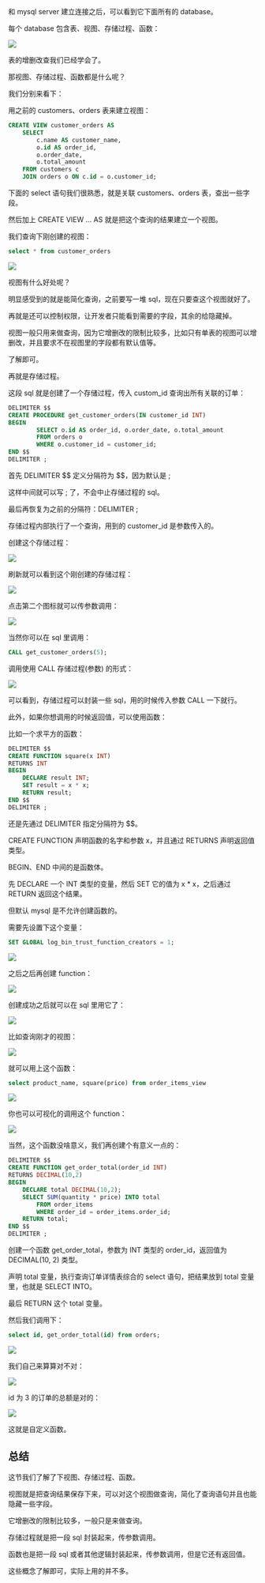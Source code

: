 
﻿和 mysql server 建立连接之后，可以看到它下面所有的 database。

每个 database 包含表、视图、存储过程、函数：

![](//liushuaiyang.oss-cn-shanghai.aliyuncs.com/nest-docs/image/第42章-1.png)

表的增删改查我们已经学会了。

那视图、存储过程、函数都是什么呢？

我们分别来看下：

用之前的 customers、orders 表来建立视图：

```sql
CREATE VIEW customer_orders AS 
    SELECT 
        c.name AS customer_name, 
        o.id AS order_id, 
        o.order_date, 
        o.total_amount
    FROM customers c
    JOIN orders o ON c.id = o.customer_id;
```

下面的 select 语句我们很熟悉，就是关联 customers、orders 表，查出一些字段。

然后加上 CREATE VIEW ... AS 就是把这个查询的结果建立一个视图。

我们查询下刚创建的视图：

```sql
select * from customer_orders
```

![](//liushuaiyang.oss-cn-shanghai.aliyuncs.com/nest-docs/image/第42章-2.png)

视图有什么好处呢？

明显感受到的就是能简化查询，之前要写一堆 sql，现在只要查这个视图就好了。

再就是还可以控制权限，让开发者只能看到需要的字段，其余的给隐藏掉。

视图一般只用来做查询，因为它增删改的限制比较多，比如只有单表的视图可以增删改，并且要求不在视图里的字段都有默认值等。

了解即可。

再就是存储过程。

这段 sql 就是创建了一个存储过程，传入 custom\_id 查询出所有关联的订单：

```sql
DELIMITER $$
CREATE PROCEDURE get_customer_orders(IN customer_id INT)
BEGIN
        SELECT o.id AS order_id, o.order_date, o.total_amount
        FROM orders o
		WHERE o.customer_id = customer_id;
END $$
DELIMITER ;
```

首先 DELIMITER \$\$ 定义分隔符为 \$\$，因为默认是 ;

这样中间就可以写 ; 了，不会中止存储过程的 sql。

最后再恢复为之前的分隔符：DELIMITER ;

存储过程内部执行了一个查询，用到的 customer\_id 是参数传入的。

创建这个存储过程：

![](//liushuaiyang.oss-cn-shanghai.aliyuncs.com/nest-docs/image/第42章-3.png)

刷新就可以看到这个刚创建的存储过程：

![](//liushuaiyang.oss-cn-shanghai.aliyuncs.com/nest-docs/image/第42章-4.png)

点击第二个图标就可以传参数调用：

![](//liushuaiyang.oss-cn-shanghai.aliyuncs.com/nest-docs/image/第42章-5.png)

当然你可以在 sql 里调用：

```sql
CALL get_customer_orders(5);
```

调用使用 CALL 存储过程(参数) 的形式：

![](//liushuaiyang.oss-cn-shanghai.aliyuncs.com/nest-docs/image/第42章-6.png)

可以看到，存储过程可以封装一些 sql，用的时候传入参数 CALL 一下就行。

此外，如果你想调用的时候返回值，可以使用函数：

比如一个求平方的函数：

```sql
DELIMITER $$
CREATE FUNCTION square(x INT)
RETURNS INT
BEGIN
    DECLARE result INT;
    SET result = x * x;
    RETURN result;
END $$
DELIMITER ;
```

还是先通过 DELIMITER 指定分隔符为 \$\$。

CREATE FUNCTION 声明函数的名字和参数 x，并且通过 RETURNS 声明返回值类型。

BEGIN、END 中间的是函数体。

先 DECLARE 一个 INT 类型的变量，然后 SET 它的值为 x \* x，之后通过 RETURN 返回这个结果。

但默认 mysql 是不允许创建函数的。

需要先设置下这个变量：

```sql
SET GLOBAL log_bin_trust_function_creators = 1;
```

![](//liushuaiyang.oss-cn-shanghai.aliyuncs.com/nest-docs/image/第42章-7.png)

之后之后再创建 function：

![](//liushuaiyang.oss-cn-shanghai.aliyuncs.com/nest-docs/image/第42章-8.png)

创建成功之后就可以在 sql 里用它了：

![](//liushuaiyang.oss-cn-shanghai.aliyuncs.com/nest-docs/image/第42章-9.png)

比如查询刚才的视图：

![](//liushuaiyang.oss-cn-shanghai.aliyuncs.com/nest-docs/image/第42章-10.png)

就可以用上这个函数：

```sql
select product_name, square(price) from order_items_view
```

![](//liushuaiyang.oss-cn-shanghai.aliyuncs.com/nest-docs/image/第42章-11.png)

你也可以可视化的调用这个 function：

![](//liushuaiyang.oss-cn-shanghai.aliyuncs.com/nest-docs/image/第42章-12.png)

当然，这个函数没啥意义，我们再创建个有意义一点的：

```sql
DELIMITER $$
CREATE FUNCTION get_order_total(order_id INT)
RETURNS DECIMAL(10,2)
BEGIN
	DECLARE total DECIMAL(10,2);
	SELECT SUM(quantity * price) INTO total
		FROM order_items
		WHERE order_id = order_items.order_id;
	RETURN total;
END $$
DELIMITER ;
```

创建一个函数  get\_order\_total，参数为 INT 类型的 order\_id，返回值为 DECIMAL(10, 2) 类型。

声明 total 变量，执行查询订单详情表综合的 select 语句，把结果放到 total 变量里，也就是 SELECT INTO。

最后 RETURN 这个 total 变量。

然后我们调用下：
```sql
select id, get_order_total(id) from orders;
```
![](//liushuaiyang.oss-cn-shanghai.aliyuncs.com/nest-docs/image/第42章-13.png)

我们自己来算算对不对：

![](//liushuaiyang.oss-cn-shanghai.aliyuncs.com/nest-docs/image/第42章-14.png)

id 为 3 的订单的总额是对的：

![](//liushuaiyang.oss-cn-shanghai.aliyuncs.com/nest-docs/image/第42章-15.png)

这就是自定义函数。

## 总结

这节我们了解了下视图、存储过程、函数。

视图就是把查询结果保存下来，可以对这个视图做查询，简化了查询语句并且也能隐藏一些字段。

它增删改的限制比较多，一般只是来做查询。

存储过程就是把一段 sql 封装起来，传参数调用。

函数也是把一段 sql 或者其他逻辑封装起来，传参数调用，但是它还有返回值。

这些概念了解即可，实际上用的并不多。
